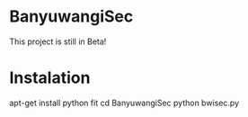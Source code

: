 # BanyuwangiSec
 This project is still in Beta!
# Instalation
 apt-get install python fit
 cd BanyuwangiSec
 python bwisec.py
